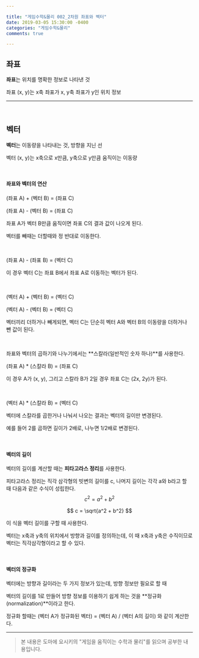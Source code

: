 ```yaml
---

title: "게임수학&물리 002_2차원 좌표와 벡터"
date: 2019-03-05 15:30:00 -0400
categories: "게임수학&물리"
comments: true

---
```


## 좌표

**좌표**는 위치를 명확한 정보로 나타낸 것

좌표 (x, y)는 x축 좌표가 x, y축 좌표가 y인 위치 정보

------

</br>

## 벡터

**벡터**는 이동량을 나타내는 것, 방향을 지닌 선

벡터 (x, y)는 x축으로 x만큼, y축으로 y만큼 움직이는 이동량

</br>

#### 좌표와 벡터의 연산

(좌표 A) + (벡터 B) = (좌표 C)

(좌표 A) - (벡터 B) = (좌표 C)

좌표 A가 벡터 B만큼 움직이면 좌표 C의 결과 값이 나오게 된다.

벡터를 빼때는 더할때와 정 반대로 이동한다.

</br>

(좌표 A) - (좌표 B) = (벡터 C)

이 경우 벡터 C는 좌표 B에서 좌표 A로 이동하는 벡터가 된다.

</br>

(벡터 A) + (벡터 B) = (벡터 C)

(벡터 A) - (벡터 B) = (벡터 C)

벡터끼리 더하거나 빼게되면, 벡터 C는 단순히 벡터 A와 벡터 B의 이동량을 더하거나 뺀 값이 된다.

</br>

좌표와 벡터의 곱하기와 나누기에서는 **스칼라(일반적인 숫자 하나)**를 사용한다.

(좌표 A) * (스칼라 B) = (좌표 C)

이 경우 A가 (x, y), 그리고 스칼라 B가 2일 경우 좌표 C는 (2x, 2y)가 된다.

</br>

(벡터 A) * (스칼라 B)  = (벡터 C)

벡터에 스칼라를 곱한거나 나눠서 나오는 결과는 벡터의 길이만 변경된다.

예를 들어 2를 곱하면 길이가 2배로, 나누면 1/2배로 변경된다.

</br>

#### 벡터의 길이

벡터의 길이를 계산할 때는 **피타고라스 정리**를 사용한다.

피타고라스 정리는 직각 삼각형의 빗변의 길이를  c, 나머지 길이는 각각 a와 b라고 할 때 다음과 같은 수식이 성립한다.
$$
c^2 = a^2 + b^2
$$

$$
c = \sqrt{a^2 + b^2}
$$

이 식을 벡터 길이를 구할 때 사용한다.

벡터는 x축과 y축의 위치에서 방향과 길이를 정의하는데, 이 때 x축과 y축은 수직이므로 벡터는 직각삼각형이라고 할 수 있다.

</br>

#### 벡터의 정규화

벡터에는 방향과 길이라는 두 가지 정보가 있는데, 방향 정보만 필요로 할 때

벡터의 길이를 1로 만들어 방향 정보를 이용하기 쉽게 하는 것을 **정규화(normalization)**이라고 한다.

정규화 할때는 (벡터 A가 정규화된 벡터) = (벡터 A) / (벡터 A의 길이) 와 같이 계산한다.



------

> 본 내용은 도마에 요시키의 "게임을 움직이는 수학과 물리"를 읽으며 공부한 내용입니다.